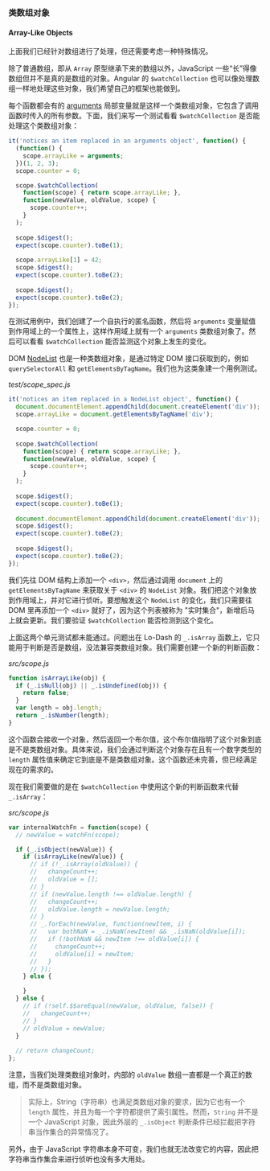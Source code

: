 ### 类数组对象
#### Array-Like Objects

上面我们已经针对数组进行了处理，但还需要考虑一种特殊情况。

除了普通数组，即从 `Array` 原型继承下来的数组以外，JavaScript 一些“长”得像数组但并不是真的是数组的对象。Angular 的 `$watchCollection` 也可以像处理数组一样地处理这些对象，我们希望自己的框架也能做到。

每个函数都会有的 [arguments](https://developer.mozilla.org/en-US/docs/Web/JavaScript/Reference/Functions_and_function_scope/arguments) 局部变量就是这样一个类数组对象，它包含了调用函数时传入的所有参数。下面，我们来写一个测试看看 `$watchCollection` 是否能处理这个类数组对象：

```js
it('notices an item replaced in an arguments object', function() {
  (function() {
    scope.arrayLike = arguments;
  })(1, 2, 3);
  scope.counter = 0;

  scope.$watchCollection(
    function(scope) { return scope.arrayLike; },
    function(newValue, oldValue, scope) {
      scope.counter++;
    }
  );
  
  scope.$digest();
  expect(scope.counter).toBe(1);
  
  scope.arrayLike[1] = 42;
  scope.$digest();
  expect(scope.counter).toBe(2);
  
  scope.$digest();
  expect(scope.counter).toBe(2);
});
```

在测试用例中，我们创建了一个自执行的匿名函数，然后将 `arguments` 变量赋值到作用域上的一个属性上，这样作用域上就有一个 `arguments` 类数组对象了。然后可以看看 `$watchCollection` 能否监测这个对象上发生的变化。

DOM [NodeList](https://developer.mozilla.org/en-US/docs/Web/API/NodeList) 也是一种类数组对象，是通过特定 DOM 接口获取到的，例如 `querySelectorAll` 和 `getElementsByTagName`。我们也为这类象建一个用例测试。

_test/scope_spec.js_

```js
it('notices an item replaced in a NodeList object', function() {
  document.documentElement.appendChild(document.createElement('div'));
  scope.arrayLike = document.getElementsByTagName('div');

  scope.counter = 0;
  
  scope.$watchCollection(
    function(scope) { return scope.arrayLike; },
    function(newValue, oldValue, scope) {
      scope.counter++;
    }
  );
  
  scope.$digest();
  expect(scope.counter).toBe(1);
  
  document.documentElement.appendChild(document.createElement('div'));
  scope.$digest();
  expect(scope.counter).toBe(2);
  
  scope.$digest();
  expect(scope.counter).toBe(2);
});
```

我们先往 DOM 结构上添加一个 `<div>`，然后通过调用 `document` 上的 `getElementsByTagName` 来获取关于 `<div>` 的 `NodeList` 对象。我们把这个对象放到作用域上，并对它进行侦听。要想触发这个 `NodeList` 的变化，我们只需要往 DOM 里再添加一个 `<div>` 就好了，因为这个列表被称为 "实时集合"，新增后马上就会更新。我们要验证 `$watchCollection` 能否检测到这个变化。

上面这两个单元测试都未能通过。问题出在 Lo-Dash 的 `_.isArray` 函数上，它只能用于判断是否是数组，没法兼容类数组对象。我们需要创建一个新的判断函数：

_src/scope.js_

```js
function isArrayLike(obj) {
  if (_.isNull(obj) || _.isUndefined(obj)) {
    return false;
  }
  var length = obj.length;
  return _.isNumber(length);
}
```

这个函数会接收一个对象，然后返回一个布尔值，这个布尔值指明了这个对象到底是不是类数组对象。具体来说，我们会通过判断这个对象存在且有一个数字类型的 `length` 属性值来确定它到底是不是类数组对象。这个函数还未完善，但已经满足现在的需求的。

现在我们需要做的是在 `$watchCollection` 中使用这个新的判断函数来代替 `_.isArray`：

_src/scope.js_

```js
var internalWatchFn = function(scope) {
  // newValue = watchFn(scope);

  if (_.isObject(newValue)) {
    if (isArrayLike(newValue)) {
      // if (!_.isArray(oldValue)) {
      //   changeCount++;
      //   oldValue = [];
      // }
      // if (newValue.length !== oldValue.length) {
      //   changeCount++;
      //   oldValue.length = newValue.length;
      // }
      // _.forEach(newValue, function(newItem, i) {
      //   var bothNaN = _.isNaN(newItem) && _.isNaN(oldValue[i]);
      //   if (!bothNaN && newItem !== oldValue[i]) {
      //     changeCount++;
      //     oldValue[i] = newItem;
      //   }
      // });
    } else {

    }
  } else {
    // if (!self.$$areEqual(newValue, oldValue, false)) {
    //   changeCount++;
    // }
    // oldValue = newValue;
  }
  
  // return changeCount;
};
```

注意，当我们处理类数组对象时，内部的 `oldValue` 数组一直都是一个真正的数组，而不是类数组对象。

> 实际上，String（字符串）也满足类数组对象的要求，因为它也有一个 `length` 属性，并且为每一个字符都提供了索引属性。然而，`String` 并不是一个 JavaScript 对象，因此外层的 `_.isObject` 判断条件已经拦截把字符串当作集合的异常情况了。

另外，由于 JavaScript 字符串本身不可变，我们也就无法改变它的内容，因此把字符串当作集合来进行侦听也没有多大用处。